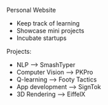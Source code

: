 Personal Website
- Keep track of learning
- Showcase mini projects 
- Incubate startups

Projects:
- NLP --> SmashTyper
- Computer Vision --> PKPro
- Q-learning --> Footy Tactics
- App development --> SignTok
- 3D Rendering --> EiffelX